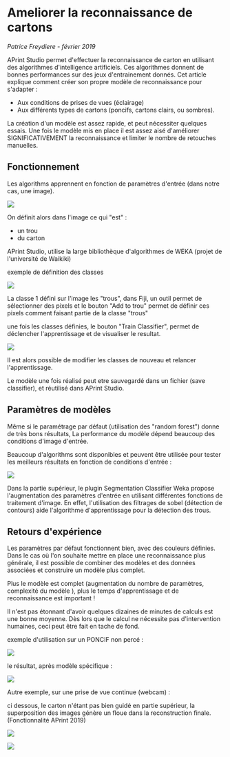 # Ameliorer la reconnaissance de cartons

*Patrice Freydiere - février 2019*

APrint Studio permet d'effectuer la reconnaissance de carton en utilisant des algorithmes d'intelligence artificiels. Ces algorithmes donnent de bonnes performances sur des jeux d'entrainement donnés. Cet article explique comment créer son propre modèle de reconnaissance pour s'adapter :

- Aux conditions de prises de vues (éclairage)
- Aux différents types de cartons (poncifs, cartons clairs, ou sombres).

La création d'un modèle est assez rapide, et peut nécessiter quelques essais. Une fois le modèle mis en place il est assez aisé d'améliorer SIGNIFICATIVEMENT la reconnaissance et limiter le nombre de retouches manuelles.

## Fonctionnement

Les algorithms apprennent en fonction de paramètres d'entrée (dans notre cas, une image).

![](training/schema1.png)

On définit alors dans l'image ce qui "est" :

- un trou
- du carton

APrint Studio, utilise la large bibliothèque d'algorithmes de WEKA (projet de l'université de Waikiki)

exemple de définition des classes

![](training/screen1.png)

La classe 1 défini sur l'image les "trous", dans Fiji, un outil permet de sélectionner des pixels et le bouton "Add to trou" permet de définir ces pixels comment faisant partie de la classe "trous"

une fois les classes définies, le bouton "Train Classifier", permet de déclencher l'apprentissage et de visualiser le resultat.

![](training/screen2.png)

Il est alors possible de modifier les classes de nouveau et relancer l'apprentissage.

Le modèle une fois réalisé peut etre sauvegardé dans un fichier (save classifier), et réutilisé dans APrint Studio. 



## Paramètres de modèles

Même si le paramétrage par défaut (utilisation des "random forest") donne de très bons résultats, La performance du modèle dépend beaucoup des conditions d'image d'entrée.

Beaucoup d'algorithms sont disponibles et peuvent être utilisée pour tester les meilleurs résultats en fonction de conditions d'entrée :

![](training/screen3.png)

Dans la partie supérieur, le plugin Segmentation Classifier Weka propose l'augmentation des paramètres d'entrée en utilisant différentes fonctions de traitement d'image. En effet, l'utilisation des filtrages de sobel (détection de contours) aide l'algorithme d'apprentissage pour la détection des trous.



## Retours d'expérience

Les paramètres par défaut fonctionnent bien, avec des couleurs définies. Dans le cas où l'on souhaite mettre en place une reconnaissance plus générale, il est possible de combiner des modèles et des données associées et construire un modèle plus complet.

Plus le modèle est complet (augmentation du nombre de paramètres, complexité du modèle ), plus le temps d'apprentissage et de reconnaissance est important !



Il n'est pas étonnant d'avoir quelques dizaines de minutes de calculs est une bonne moyenne. Dès lors que le calcul ne nécessite pas d'intervention humaines, ceci peut être fait en tache de fond.

exemple d'utilisation sur un PONCIF non percé :

![](training/0.jpg)

le résultat, après modèle spécifique :

![](training/0_Poncif1.jpg)

Autre exemple, sur une prise de vue continue (webcam) :

ci dessous, le carton n'étant pas bien guidé en partie supérieur, la superposition des images génère un floue dans la reconstruction finale. (Fonctionnalité APrint 2019)

![](training/3.jpg)

![](training/3_Carton4.jpg)

